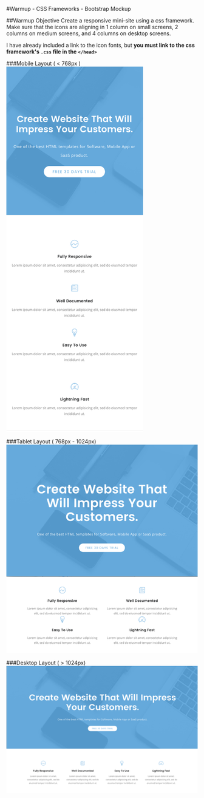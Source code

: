 #Warmup - CSS Frameworks - Bootstrap Mockup

##Warmup Objective
Create a responsive mini-site using a css framework. Make sure that the icons are aligning in 1 column on small screens, 2 columns on medium screens, and 4 columns on desktop screens.

I have already included a link to the icon fonts, but **you must link to the css framework's `.css` file in the `</head>`**

###Mobile Layout ( < 768px )
![mobile](./mockups/softease-mobile-layout.png)

###Tablet Layout ( 768px - 1024px)
![tablet](./mockups/softease-tablet-layout.png)

###Desktop Layout ( > 1024px)
![desktop](./mockups/softease-desktop-layout.png)
